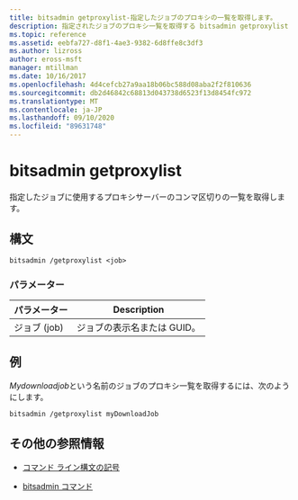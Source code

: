 ```yaml
---
title: bitsadmin getproxylist-指定したジョブのプロキシの一覧を取得します。
description: 指定されたジョブのプロキシ一覧を取得する bitsadmin getproxylist コマンドの参照記事です。
ms.topic: reference
ms.assetid: eebfa727-d8f1-4ae3-9382-6d8ffe8c3df3
ms.author: lizross
author: eross-msft
manager: mtillman
ms.date: 10/16/2017
ms.openlocfilehash: 4d4cefcb27a9aa18b06bc588d08aba2f2f810636
ms.sourcegitcommit: db2d46842c68813d043738d6523f13d8454fc972
ms.translationtype: MT
ms.contentlocale: ja-JP
ms.lasthandoff: 09/10/2020
ms.locfileid: "89631748"
---
```

# <a name="bitsadmin-getproxylist"></a>bitsadmin getproxylist

指定したジョブに使用するプロキシサーバーのコンマ区切りの一覧を取得します。

## <a name="syntax"></a>構文

```
bitsadmin /getproxylist <job>
```

### <a name="parameters"></a>パラメーター

| パラメーター | Description |
| -------------- | -------------- |
| ジョブ (job) | ジョブの表示名または GUID。 |

## <a name="examples"></a>例

*Mydownloadjob*という名前のジョブのプロキシ一覧を取得するには、次のようにします。

```
bitsadmin /getproxylist myDownloadJob
```

## <a name="additional-references"></a>その他の参照情報

- [コマンド ライン構文の記号](command-line-syntax-key.md)

- [bitsadmin コマンド](bitsadmin.md)
